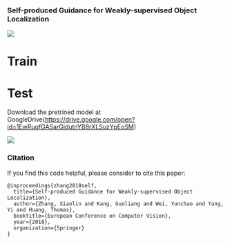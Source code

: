 ### Self-produced Guidance for Weakly-supervised Object Localization


![](figs/fig1-1.png)

# Train



# Test
Download the pretrined model at GoogleDrive(https://drive.google.com/open?id=1EwRuqfGASarGidutnYB8rXLSuzYpEoSM)

![](figs/imagenet-box-1.png)

### Citation
If you find this code helpful, please consider to cite this paper:
```
@inproceedings{zhang2018self,
  title={Self-produced Guidance for Weakly-supervised Object Localization},
  author={Zhang, Xiaolin and Kang, Guoliang and Wei, Yunchao and Yang, Yi and Huang, Thomas},
  booktitle={European Conference on Computer Vision},
  year={2018},
  organization={Springer}
}
```
